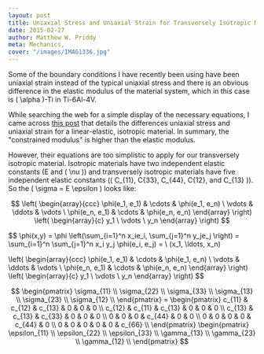 ```yaml
---
layout: post
title: Uniaxial Stress and Uniaxial Strain for Transversely Isotropic Material
date: 2015-02-27
author: Matthew W. Priddy
meta: Mechanics, 
cover: "/images/IMAG1336.jpg"
---
```


Some of the boundary conditions I have recently been using have been uniaxial strain instead of the typical uniaxial stress and there is an obvious difference in the elastic modulus of the material system, which in this case is \( \alpha \)-Ti in Ti-6Al-4V.  

While searching the web for a simple display of the necessary equations, I came across [this post](http://csmbrannon.net/2012/08/02/distinction-between-uniaxial-stress-and-uniaxial-strain/) that details the differences uniaxial stress and uniaxial strain for a linear-elastic, isotropic material.  In summary, the "constrained modulus" is higher than the elastic modulus.  

However, their equations are too simplistic to apply for our transversely isotropic material.  Isotropic materials have two independent elastic constants (E and \( \nu \)) and transversely isotropic materials have five independent elastic constants \(( C_{11}, C{33}, C_{44}, C{12}, and C_{13} )\).  So the \( \sigma = E \epsilon \) looks like:

$$  \left( \begin{array}{ccc} 
\phi(e_1, e_1) & \cdots & \phi(e_1, e_n) \ 
\vdots & \ddots & \vdots \ 
\phi(e_n, e_1) & \cdots & \phi(e_n, e_n) 
\end{array} \right) 
\left( \begin{array}{c} y_1 \ \vdots \ y_n \end{array} \right) 
$$

$$ 
\phi(x,y) = \phi \left(\sum_{i=1}^n x_ie_i, \sum_{j=1}^n y_je_j \right) = \sum_{i=1}^n \sum_{j=1}^n x_i y_j \phi(e_i, e_j) = \ (x_1, \ldots, x_n) 

\left( \begin{array}{ccc} \phi(e_1, e_1) & \cdots & \phi(e_1, e_n) \ \vdots & \ddots & \vdots \ \phi(e_n, e_1) & \cdots & \phi(e_n, e_n) \end{array} \right) \left( \begin{array}{c} y_1 \ \vdots \ y_n \end{array} \right) 
$$

$$
\begin{pmatrix}
\sigma_{11} \\ \sigma_{22} \\ \sigma_{33} \\ \sigma_{13} \\ \sigma_{23} \\ \sigma_{12} \\ 
\end{pmatrix} = 
\begin{pmatrix}
  c_{11} & c_{12} & c_{13} & 0 & 0 & 0 \\
  c_{12} & c_{11} & c_{13} & 0 & 0 & 0 \\
  c_{13} & c_{13} & c_{33} & 0 & 0 & 0 \\
  0 & 0 & 0 & c_{44} & 0 & 0 \\
  0 & 0 & 0 & 0 & c_{44} & 0 \\
  0 & 0 & 0 & 0 & 0 & c_{66} \\
\end{pmatrix}
\begin{pmatrix}
\epsilon_{11} \\ \epsilon_{22} \\ \epsilon_{33} \\ \gamma_{13} \\ \gamma_{23} \\ \gamma_{12} \\ 
\end{pmatrix}
$$
